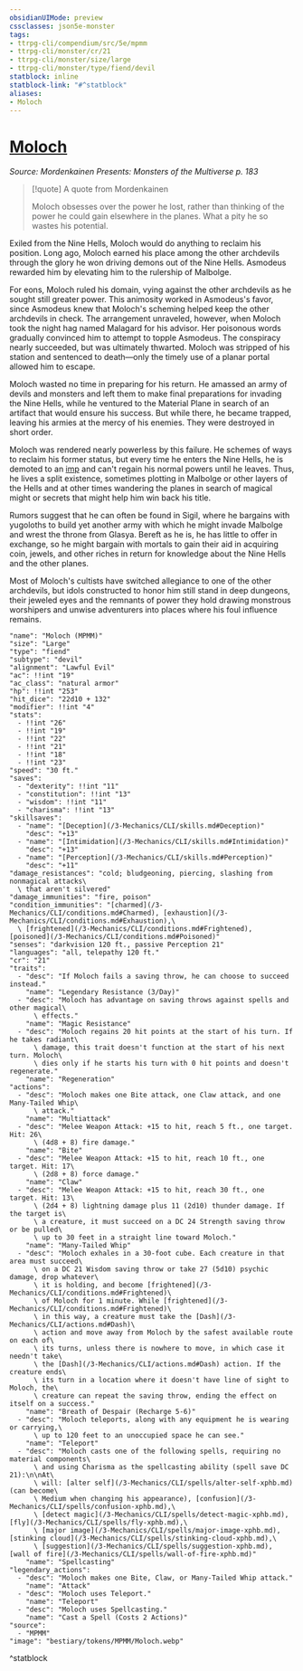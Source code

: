 ```yaml
---
obsidianUIMode: preview
cssclasses: json5e-monster
tags:
- ttrpg-cli/compendium/src/5e/mpmm
- ttrpg-cli/monster/cr/21
- ttrpg-cli/monster/size/large
- ttrpg-cli/monster/type/fiend/devil
statblock: inline
statblock-link: "#^statblock"
aliases:
- Moloch
---
```

# [Moloch](3-Mechanics\CLI\bestiary\npc/moloch-mpmm.md)
*Source: Mordenkainen Presents: Monsters of the Multiverse p. 183*  

> [!quote] A quote from Mordenkainen  
> 
> Moloch obsesses over the power he lost, rather than thinking of the power he could gain elsewhere in the planes. What a pity he so wastes his potential.

Exiled from the Nine Hells, Moloch would do anything to reclaim his position. Long ago, Moloch earned his place among the other archdevils through the glory he won driving demons out of the Nine Hells. Asmodeus rewarded him by elevating him to the rulership of Malbolge.

For eons, Moloch ruled his domain, vying against the other archdevils as he sought still greater power. This animosity worked in Asmodeus's favor, since Asmodeus knew that Moloch's scheming helped keep the other archdevils in check. The arrangement unraveled, however, when Moloch took the night hag named Malagard for his advisor. Her poisonous words gradually convinced him to attempt to topple Asmodeus. The conspiracy nearly succeeded, but was ultimately thwarted. Moloch was stripped of his station and sentenced to death—only the timely use of a planar portal allowed him to escape.

Moloch wasted no time in preparing for his return. He amassed an army of devils and monsters and left them to make final preparations for invading the Nine Hells, while he ventured to the Material Plane in search of an artifact that would ensure his success. But while there, he became trapped, leaving his armies at the mercy of his enemies. They were destroyed in short order.

Moloch was rendered nearly powerless by this failure. He schemes of ways to reclaim his former status, but every time he enters the Nine Hells, he is demoted to an [imp](/3-Mechanics/CLI/bestiary/fiend/imp-xmm.md) and can't regain his normal powers until he leaves. Thus, he lives a split existence, sometimes plotting in Malbolge or other layers of the Hells and at other times wandering the planes in search of magical might or secrets that might help him win back his title.

Rumors suggest that he can often be found in Sigil, where he bargains with yugoloths to build yet another army with which he might invade Malbolge and wrest the throne from Glasya. Bereft as he is, he has little to offer in exchange, so he might bargain with mortals to gain their aid in acquiring coin, jewels, and other riches in return for knowledge about the Nine Hells and the other planes.

Most of Moloch's cultists have switched allegiance to one of the other archdevils, but idols constructed to honor him still stand in deep dungeons, their jeweled eyes and the remnants of power they hold drawing monstrous worshipers and unwise adventurers into places where his foul influence remains.

```statblock
"name": "Moloch (MPMM)"
"size": "Large"
"type": "fiend"
"subtype": "devil"
"alignment": "Lawful Evil"
"ac": !!int "19"
"ac_class": "natural armor"
"hp": !!int "253"
"hit_dice": "22d10 + 132"
"modifier": !!int "4"
"stats":
  - !!int "26"
  - !!int "19"
  - !!int "22"
  - !!int "21"
  - !!int "18"
  - !!int "23"
"speed": "30 ft."
"saves":
  - "dexterity": !!int "11"
  - "constitution": !!int "13"
  - "wisdom": !!int "11"
  - "charisma": !!int "13"
"skillsaves":
  - "name": "[Deception](/3-Mechanics/CLI/skills.md#Deception)"
    "desc": "+13"
  - "name": "[Intimidation](/3-Mechanics/CLI/skills.md#Intimidation)"
    "desc": "+13"
  - "name": "[Perception](/3-Mechanics/CLI/skills.md#Perception)"
    "desc": "+11"
"damage_resistances": "cold; bludgeoning, piercing, slashing from nonmagical attacks\
  \ that aren't silvered"
"damage_immunities": "fire, poison"
"condition_immunities": "[charmed](/3-Mechanics/CLI/conditions.md#Charmed), [exhaustion](/3-Mechanics/CLI/conditions.md#Exhaustion),\
  \ [frightened](/3-Mechanics/CLI/conditions.md#Frightened), [poisoned](/3-Mechanics/CLI/conditions.md#Poisoned)"
"senses": "darkvision 120 ft., passive Perception 21"
"languages": "all, telepathy 120 ft."
"cr": "21"
"traits":
  - "desc": "If Moloch fails a saving throw, he can choose to succeed instead."
    "name": "Legendary Resistance (3/Day)"
  - "desc": "Moloch has advantage on saving throws against spells and other magical\
      \ effects."
    "name": "Magic Resistance"
  - "desc": "Moloch regains 20 hit points at the start of his turn. If he takes radiant\
      \ damage, this trait doesn't function at the start of his next turn. Moloch\
      \ dies only if he starts his turn with 0 hit points and doesn't regenerate."
    "name": "Regeneration"
"actions":
  - "desc": "Moloch makes one Bite attack, one Claw attack, and one Many-Tailed Whip\
      \ attack."
    "name": "Multiattack"
  - "desc": "Melee Weapon Attack: +15 to hit, reach 5 ft., one target. Hit: 26\
      \ (4d8 + 8) fire damage."
    "name": "Bite"
  - "desc": "Melee Weapon Attack: +15 to hit, reach 10 ft., one target. Hit: 17\
      \ (2d8 + 8) force damage."
    "name": "Claw"
  - "desc": "Melee Weapon Attack: +15 to hit, reach 30 ft., one target. Hit: 13\
      \ (2d4 + 8) lightning damage plus 11 (2d10) thunder damage. If the target is\
      \ a creature, it must succeed on a DC 24 Strength saving throw or be pulled\
      \ up to 30 feet in a straight line toward Moloch."
    "name": "Many-Tailed Whip"
  - "desc": "Moloch exhales in a 30-foot cube. Each creature in that area must succeed\
      \ on a DC 21 Wisdom saving throw or take 27 (5d10) psychic damage, drop whatever\
      \ it is holding, and become [frightened](/3-Mechanics/CLI/conditions.md#Frightened)\
      \ of Moloch for 1 minute. While [frightened](/3-Mechanics/CLI/conditions.md#Frightened)\
      \ in this way, a creature must take the [Dash](/3-Mechanics/CLI/actions.md#Dash)\
      \ action and move away from Moloch by the safest available route on each of\
      \ its turns, unless there is nowhere to move, in which case it needn't take\
      \ the [Dash](/3-Mechanics/CLI/actions.md#Dash) action. If the creature ends\
      \ its turn in a location where it doesn't have line of sight to Moloch, the\
      \ creature can repeat the saving throw, ending the effect on itself on a success."
    "name": "Breath of Despair (Recharge 5-6)"
  - "desc": "Moloch teleports, along with any equipment he is wearing or carrying,\
      \ up to 120 feet to an unoccupied space he can see."
    "name": "Teleport"
  - "desc": "Moloch casts one of the following spells, requiring no material components\
      \ and using Charisma as the spellcasting ability (spell save DC 21):\n\nAt\
      \ will: [alter self](/3-Mechanics/CLI/spells/alter-self-xphb.md) (can become\
      \ Medium when changing his appearance), [confusion](/3-Mechanics/CLI/spells/confusion-xphb.md),\
      \ [detect magic](/3-Mechanics/CLI/spells/detect-magic-xphb.md), [fly](/3-Mechanics/CLI/spells/fly-xphb.md),\
      \ [major image](/3-Mechanics/CLI/spells/major-image-xphb.md), [stinking cloud](/3-Mechanics/CLI/spells/stinking-cloud-xphb.md),\
      \ [suggestion](/3-Mechanics/CLI/spells/suggestion-xphb.md), [wall of fire](/3-Mechanics/CLI/spells/wall-of-fire-xphb.md)"
    "name": "Spellcasting"
"legendary_actions":
  - "desc": "Moloch makes one Bite, Claw, or Many-Tailed Whip attack."
    "name": "Attack"
  - "desc": "Moloch uses Teleport."
    "name": "Teleport"
  - "desc": "Moloch uses Spellcasting."
    "name": "Cast a Spell (Costs 2 Actions)"
"source":
  - "MPMM"
"image": "bestiary/tokens/MPMM/Moloch.webp"
```
^statblock